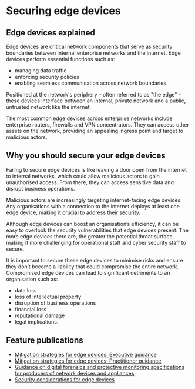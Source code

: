 # Securing edge devices

## Edge devices explained

Edge devices are critical network components that serve as security boundaries between internal enterprise networks and the internet. Edge devices perform essential functions such as:

- managing data traffic
- enforcing security policies
- enabling seamless communication across network boundaries.

Positioned at the network's periphery – often referred to as "the edge" – these devices interface between an internal, private network and a public, untrusted network like the internet.

The most common edge devices across enterprise networks include enterprise routers, firewalls and VPN concentrators. They can access other assets on the network, providing an appealing ingress point and target to malicious actors.

## Why you should secure your edge devices

Failing to secure edge devices is like leaving a door open from the internet to internal networks, which could allow malicious actors to gain unauthorised access. From there, they can access sensitive data and disrupt business operations.

Malicious actors are increasingly targeting internet-facing edge devices. Any organisations with a connection to the internet deploys at least one edge device, making it crucial to address their security.

Although edge devices can boost an organisation’s efficiency, it can be easy to overlook the security vulnerabilities that edge devices present. The more edge devices there are, the greater the potential threat surface, making it more challenging for operational staff and cyber security staff to secure.

It is important to secure these edge devices to minimise risks and ensure they don’t become a liability that could compromise the entire network. Compromised edge devices can lead to significant detriments to an organisation such as:

- data loss
- loss of intellectual property
- disruption of business operations
- financial loss
- reputational damage
- legal implications.

## Feature publications

- [Mitigation strategies for edge devices: Executive guidance](https://www.cyber.gov.au/business-government/protecting-devices-systems/hardening-systems-applications/network-hardening/securing-edge-devices/mitigation-strategies-for-edge-devices-executive-guidance)
- [Mitigation strategies for edge devices: Practitioner guidance](https://www.cyber.gov.au/business-government/protecting-devices-systems/hardening-systems-applications/network-hardening/securing-edge-devices/mitigation-strategies-for-edge-devices-practitioner-guidance)
- [Guidance on digital forensics and protective monitoring specifications for producers of network devices and appliances](https://www.cyber.gov.au/business-government/protecting-devices-systems/hardening-systems-applications/network-hardening/securing-edge-devices/guidance-on-digital-forensics-protective-monitoring-specifications-producers-network-devices-appliances)
- [Security considerations for edge devices](https://www.cyber.gov.au/business-government/protecting-devices-systems/hardening-systems-applications/network-hardening/securing-edge-devices/security-considerations-edge-devices)